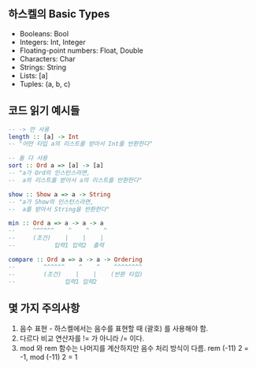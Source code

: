 ## 하스켈의 Basic Types

- Booleans: Bool
- Integers: Int, Integer
- Floating-point numbers: Float, Double
- Characters: Char
- Strings: String
- Lists: [a]
- Tuples: (a, b, c)

## 코드 읽기 예시들

```haskell
-- -> 만 사용
length :: [a] -> Int
-- "어떤 타입 a의 리스트를 받아서 Int를 반환한다"

-- 둘 다 사용
sort :: Ord a => [a] -> [a]
-- "a가 Ord의 인스턴스라면,
--  a의 리스트를 받아서 a의 리스트를 반환한다"

show :: Show a => a -> String
-- "a가 Show의 인스턴스라면,
--  a를 받아서 String을 반환한다"
```

```haskell
min :: Ord a => a -> a -> a
--     ^^^^^^    ^    ^    ^
--     (조건)    |    |    |
--           입력1 입력2  출력

compare :: Ord a => a -> a -> Ordering
--        ^^^^^^    ^    ^    ^^^^^^^^
--        (조건)    |    |    (반환 타입)
--              입력1 입력2
```

## 몇 가지 주의사항

1. 음수 표현 - 하스켈에서는 음수를 표현할 때 (괄호) 를 사용해야 함.
2. 다르다 비교 연산자를 != 가 아니라 /= 이다.
3. mod 와 rem 함수는 나머지를 계산하지만 음수 처리 방식이 다름. rem (-11) 2 = -1, mod (-11) 2 = 1